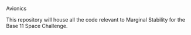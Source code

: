 Avionics

This repository will house all the code relevant to Marginal Stability for the Base 11 Space Challenge.
